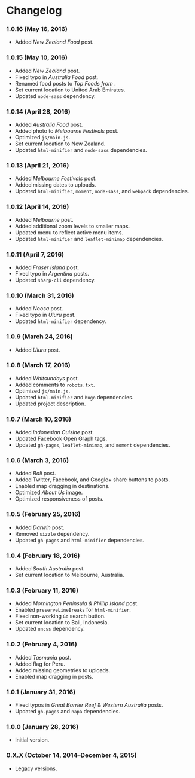 # Changelog

### 1.0.16 (May 16, 2016)
* Added *New Zealand Food* post.

### 1.0.15 (May 10, 2016)
* Added *New Zealand* post.
* Fixed typo in *Australia Food* post.
* Renamed food posts to *Top Foods from <country>*.
* Set current location to United Arab Emirates.
* Updated `node-sass` dependency.

### 1.0.14 (April 28, 2016)
* Added *Australia Food* post.
* Added photo to *Melbourne Festivals* post.
* Optimized `js/main.js`.
* Set current location to New Zealand.
* Updated `html-minifier` and `node-sass` dependencies.

### 1.0.13 (April 21, 2016)
* Added *Melbourne Festivals* post.
* Added missing dates to uploads.
* Updated `html-minifier`, `moment`, `node-sass`, and `webpack` dependencies.

### 1.0.12 (April 14, 2016)
* Added *Melbourne* post.
* Added additional zoom levels to smaller maps.
* Updated menu to reflect active menu items.
* Updated `html-minifier` and `leaflet-minimap` dependencies.

### 1.0.11 (April 7, 2016)
* Added *Fraser Island* post.
* Fixed typo in *Argentina* posts.
* Updated `sharp-cli` dependency.

### 1.0.10 (March 31, 2016)
* Added *Noosa* post.
* Fixed typo in *Uluru* post.
* Updated `html-minifier` dependency.

### 1.0.9 (March 24, 2016)
* Added *Uluru* post.

### 1.0.8 (March 17, 2016)
* Added *Whitsundays* post.
* Added comments to `robots.txt`.
* Optimized `js/main.js`.
* Updated `html-minifier` and `hugo` dependencies.
* Updated project description.

### 1.0.7 (March 10, 2016)
* Added *Indonesian Cuisine* post.
* Updated Facebook Open Graph tags.
* Updated `gh-pages`, `leaflet-minimap`, and `moment` dependencies.

### 1.0.6 (March 3, 2016)
* Added *Bali* post.
* Added Twitter, Facebook, and Google+ share buttons to posts.
* Enabled map dragging in destinations.
* Optimized *About Us* image.
* Optimized responsiveness of posts.

### 1.0.5 (February 25, 2016)
* Added *Darwin* post.
* Removed `sizzle` dependency.
* Updated `gh-pages` and `html-minifier` dependencies.

### 1.0.4 (February 18, 2016)
* Added *South Australia* post.
* Set current location to Melbourne, Australia.

### 1.0.3 (February 11, 2016)
* Added *Mornington Peninsula & Phillip Island* post.
* Enabled `preserveLineBreaks` for `html-minifier`.
* Fixed non-working `Go` search button.
* Set current location to Bali, Indonesia.
* Updated `uncss` dependency.

### 1.0.2 (February 4, 2016)
* Added *Tasmania* post.
* Added flag for Peru.
* Added missing geometries to uploads.
* Enabled map dragging in posts.

### 1.0.1 (January 31, 2016)
* Fixed typos in *Great Barrier Reef* & *Western Australia* posts.
* Updated `gh-pages` and `napa` dependencies.

### 1.0.0 (January 28, 2016)
* Initial version.

### 0.X.X (October 14, 2014–December 4, 2015)
* Legacy versions.